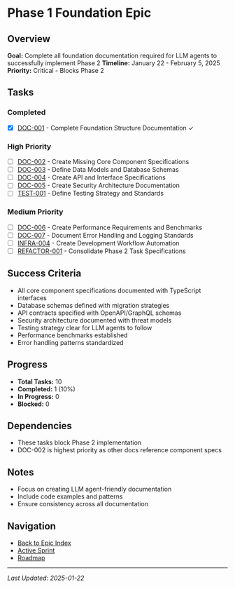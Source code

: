 # Phase 1 Foundation Epic

## Overview
**Goal:** Complete all foundation documentation required for LLM agents to successfully implement Phase 2
**Timeline:** January 22 - February 5, 2025
**Priority:** Critical - Blocks Phase 2

## Tasks

### Completed
- [x] [DOC-001](../../tasks/DOC-001.md) - Complete Foundation Structure Documentation ✓

### High Priority
- [ ] [DOC-002](../../tasks/DOC-002.md) - Create Missing Core Component Specifications
- [ ] [DOC-003](../../tasks/DOC-003.md) - Define Data Models and Database Schemas
- [ ] [DOC-004](../../tasks/DOC-004.md) - Create API and Interface Specifications
- [ ] [DOC-005](../../tasks/DOC-005.md) - Create Security Architecture Documentation
- [ ] [TEST-001](../../tasks/TEST-001.md) - Define Testing Strategy and Standards

### Medium Priority
- [ ] [DOC-006](../../tasks/DOC-006.md) - Create Performance Requirements and Benchmarks
- [ ] [DOC-007](../../tasks/DOC-007.md) - Document Error Handling and Logging Standards
- [ ] [INFRA-004](../../tasks/INFRA-004.md) - Create Development Workflow Automation
- [ ] [REFACTOR-001](../../tasks/REFACTOR-001.md) - Consolidate Phase 2 Task Specifications

## Success Criteria
- All core component specifications documented with TypeScript interfaces
- Database schemas defined with migration strategies
- API contracts specified with OpenAPI/GraphQL schemas
- Security architecture documented with threat models
- Testing strategy clear for LLM agents to follow
- Performance benchmarks established
- Error handling patterns standardized

## Progress
- **Total Tasks:** 10
- **Completed:** 1 (10%)
- **In Progress:** 0
- **Blocked:** 0

## Dependencies
- These tasks block Phase 2 implementation
- DOC-002 is highest priority as other docs reference component specs

## Notes
- Focus on creating LLM agent-friendly documentation
- Include code examples and patterns
- Ensure consistency across all documentation

## Navigation
- [Back to Epic Index](../index.md)
- [Active Sprint](../../../planning/sprints/active.md)
- [Roadmap](../../../planning/roadmap/overview.md)

---
*Last Updated: 2025-01-22*